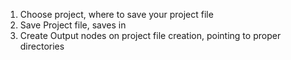 1. Choose project, where to save your project file
2. Save Project file, saves in 
2. Create Output nodes on project file creation, pointing to proper directories